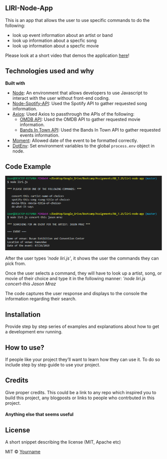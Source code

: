 ## LIRI-Node-App
This is an app that allows the user to use specific commands to do the following:

* look up event information about an artist or band
* look up information about a specfic song
* look up information about a specfic movie

Please look at a short video that demos the application [here](https://drive.google.com/file/d/1NnOlFlwibZ-X2Du3HcXW1sxXIehV5GJF/view)!

## Technologies used and why
<b>Built with</b>
- [Node](https://nodejs.org/en/): An environment that allows developers to use Javascript to interact with the user without front-end coding.
- [Node-Spotify-API](https://www.npmjs.com/package/node-spotify-api): Used the Spotify API to gather requested song information.
- [Axios](https://www.npmjs.com/package/axios): Used Axios to passthrough the APIs of the following:
    - [OMDB API](http://www.omdbapi.com): Used the OMDB API to gather requested movie information.
    - [Bands In Town API](http://www.artists.bandsintown.com/bandsintown-api): Used the Bands In Town API to gather requested events information.
- [Moment](https://www.npmjs.com/package/moment): Allowed date of the event to be formatted correctly.
- [DotEnv](https://www.npmjs.com/package/dotenv): Set environment variables to the global `process.env` object in node.


## Code Example
![Image of commands](https://raw.githubusercontent.com/ddiongzon001/liri-node-app/master/images/example.PNG)

After the user types <i>'node liri.js'</i>, it shows the user the commands they can pick from. 

Once the user selects a command, they will have to look up a artist, song, or movie of their choice and type it in the following manner: <i>'node liri.js concert-this Jason Mraz</i>

The code captures the user response and displays to the console the information regarding their search.

## Installation
Provide step by step series of examples and explanations about how to get a development env running.

## How to use?
If people like your project they’ll want to learn how they can use it. To do so include step by step guide to use your project.

## Credits
Give proper credits. This could be a link to any repo which inspired you to build this project, any blogposts or links to people who contrbuted in this project. 

#### Anything else that seems useful

## License
A short snippet describing the license (MIT, Apache etc)

MIT © [Yourname]()
